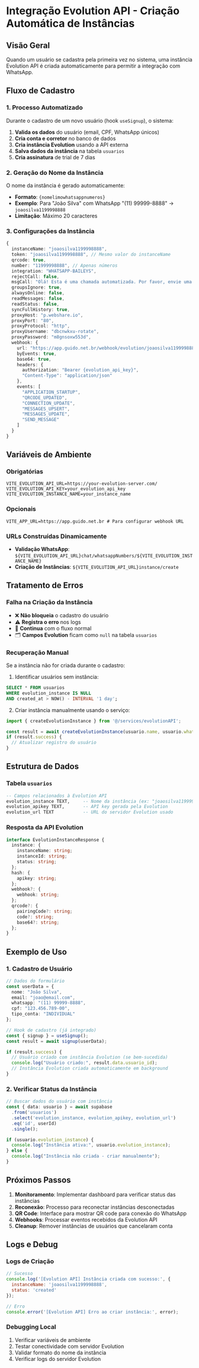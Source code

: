 # Integração Evolution API - Criação Automática de Instâncias

## Visão Geral

Quando um usuário se cadastra pela primeira vez no sistema, uma instância Evolution API é criada automaticamente para permitir a integração com WhatsApp.

## Fluxo de Cadastro

### 1. Processo Automatizado

Durante o cadastro de um novo usuário (hook `useSignup`), o sistema:

1. **Valida os dados** do usuário (email, CPF, WhatsApp únicos)
2. **Cria conta e corretor** no banco de dados
3. **Cria instância Evolution** usando a API externa
4. **Salva dados da instância** na tabela `usuarios`
5. **Cria assinatura** de trial de 7 dias

### 2. Geração do Nome da Instância

O nome da instância é gerado automaticamente:
- **Formato**: `{nomelimowhatsappnumeros}`
- **Exemplo**: Para "João Silva" com WhatsApp "(11) 99999-8888" → `joaosilva1199998888`
- **Limitação**: Máximo 20 caracteres

### 3. Configurações da Instância

```typescript
{
  instanceName: "joaosilva1199998888",
  token: "joaosilva1199998888", // Mesmo valor do instanceName
  qrcode: true,
  number: "11999998888", // Apenas números
  integration: "WHATSAPP-BAILEYS",
  rejectCall: false,
  msgCall: "Olá! Esta é uma chamada automatizada. Por favor, envie uma mensagem.",
  groupsIgnore: true,
  alwaysOnline: false,
  readMessages: false,
  readStatus: false,
  syncFullHistory: true,
  proxyHost: "p.webshare.io",
  proxyPort: "80",
  proxyProtocol: "http",
  proxyUsername: "dbcnwkxu-rotate",
  proxyPassword: "m8gnsoxw553d",
  webhook: {
    url: "https://app.guido.net.br/webhook/evolution/joaosilva1199998888",
    byEvents: true,
    base64: true,
    headers: {
      authorization: "Bearer {evolution_api_key}",
      "Content-Type": "application/json"
    },
    events: [
      "APPLICATION_STARTUP",
      "QRCODE_UPDATED", 
      "CONNECTION_UPDATE",
      "MESSAGES_UPSERT",
      "MESSAGES_UPDATE",
      "SEND_MESSAGE"
    ]
  }
}
```

## Variáveis de Ambiente

### Obrigatórias

```env
VITE_EVOLUTION_API_URL=https://your-evolution-server.com/
VITE_EVOLUTION_API_KEY=your_evolution_api_key
VITE_EVOLUTION_INSTANCE_NAME=your_instance_name
```

### Opcionais

```env
VITE_APP_URL=https://app.guido.net.br # Para configurar webhook URL
```

### URLs Construídas Dinamicamente

- **Validação WhatsApp**: `${VITE_EVOLUTION_API_URL}chat/whatsappNumbers/${VITE_EVOLUTION_INSTANCE_NAME}`
- **Criação de Instâncias**: `${VITE_EVOLUTION_API_URL}instance/create`

## Tratamento de Erros

### Falha na Criação da Instância

- ❌ **Não bloqueia** o cadastro do usuário
- ⚠️ **Registra o erro** nos logs
- 📝 **Continua** com o fluxo normal
- 🗂️ **Campos Evolution** ficam como `null` na tabela `usuarios`

### Recuperação Manual

Se a instância não for criada durante o cadastro:

1. Identificar usuários sem instância:
```sql
SELECT * FROM usuarios 
WHERE evolution_instance IS NULL 
AND created_at > NOW() - INTERVAL '1 day';
```

2. Criar instância manualmente usando o serviço:
```typescript
import { createEvolutionInstance } from '@/services/evolutionAPI';

const result = await createEvolutionInstance(usuario.name, usuario.whatsapp);
if (result.success) {
  // Atualizar registro do usuário
}
```

## Estrutura de Dados

### Tabela `usuarios`

```sql
-- Campos relacionados à Evolution API
evolution_instance TEXT,     -- Nome da instância (ex: "joaosilva1199998888")
evolution_apikey TEXT,       -- API key gerada pela Evolution
evolution_url TEXT           -- URL do servidor Evolution usado
```

### Resposta da API Evolution

```typescript
interface EvolutionInstanceResponse {
  instance: {
    instanceName: string;
    instanceId: string; 
    status: string;
  };
  hash: {
    apikey: string;
  };
  webhook?: {
    webhook: string;
  };
  qrcode?: {
    pairingCode?: string;
    code?: string;
    base64?: string;
  };
}
```

## Exemplo de Uso

### 1. Cadastro de Usuário

```typescript
// Dados do formulário
const userData = {
  nome: "João Silva",
  email: "joao@email.com", 
  whatsapp: "(11) 99999-8888",
  cpf: "123.456.789-00",
  tipo_conta: "INDIVIDUAL"
};

// Hook de cadastro (já integrado)
const { signup } = useSignup();
const result = await signup(userData);

if (result.success) {
  // Usuário criado com instância Evolution (se bem-sucedida)
  console.log("Usuário criado:", result.data.usuario_id);
  // Instância Evolution criada automaticamente em background
}
```

### 2. Verificar Status da Instância

```typescript
// Buscar dados do usuário com instância
const { data: usuario } = await supabase
  .from('usuarios')
  .select('evolution_instance, evolution_apikey, evolution_url')
  .eq('id', userId)
  .single();

if (usuario.evolution_instance) {
  console.log("Instância ativa:", usuario.evolution_instance);
} else {
  console.log("Instância não criada - criar manualmente");
}
```

## Próximos Passos

1. **Monitoramento**: Implementar dashboard para verificar status das instâncias
2. **Reconexão**: Processo para reconectar instâncias desconectadas  
3. **QR Code**: Interface para mostrar QR code para conexão do WhatsApp
4. **Webhooks**: Processar eventos recebidos da Evolution API
5. **Cleanup**: Remover instâncias de usuários que cancelaram conta

## Logs e Debug

### Logs de Criação

```javascript
// Sucesso
console.log('[Evolution API] Instância criada com sucesso:', {
  instanceName: 'joaosilva1199998888',
  status: 'created'
});

// Erro
console.error('[Evolution API] Erro ao criar instância:', error);
```

### Debugging Local

1. Verificar variáveis de ambiente
2. Testar conectividade com servidor Evolution
3. Validar formato do nome da instância
4. Verificar logs do servidor Evolution
